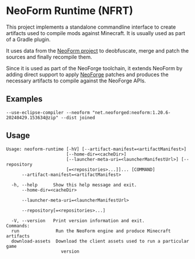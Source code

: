 # NeoForm Runtime (NFRT)

This project implements a standalone commandline interface to create artifacts used to compile mods against Minecraft.
It is usually used as part of a Gradle plugin.

It uses data from the [NeoForm project](https://github.com/neoforged/NeoForm) to deobfuscate, merge and patch the
sources and finally recompile them.

Since it is used as part of the NeoForge toolchain, it extends NeoForm by adding direct support to
apply [NeoForge](https://github.com/neoforged/NeoForge) patches and produces the necessary artifacts to compile against
the NeoForge APIs.

## Examples

```
--use-eclipse-compiler --neoform "net.neoforged:neoform:1.20.6-20240429.153634@zip" --dist joined
```

## Usage

```
Usage: neoform-runtime [-hV] [--artifact-manifest=<artifactManifest>]
                       [--home-dir=<cacheDir>]
                       [--launcher-meta-uri=<launcherManifestUrl>] [--repository
                       [=<repositories>...]]... [COMMAND]
      --artifact-manifest=<artifactManifest>

  -h, --help      Show this help message and exit.
      --home-dir=<cacheDir>

      --launcher-meta-uri=<launcherManifestUrl>

      --repository[=<repositories>...]

  -V, --version   Print version information and exit.
Commands:
  run              Run the NeoForm engine and produce Minecraft artifacts
  download-assets  Download the client assets used to run a particular game
                     version
```
